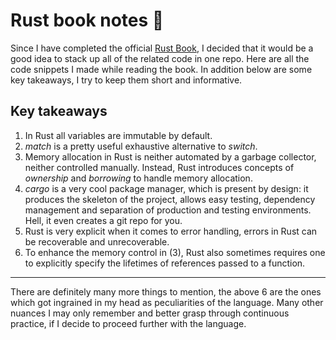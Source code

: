 # Rust book notes 🦀

Since I have completed the official [Rust Book](https://doc.rust-lang.org/book/title-page.html), I decided that it would be a good idea to stack up all of the related code in one repo.
Here are all the code snippets I made while reading the book.
In addition below are some key takeaways, I try to keep them short and informative.

## Key takeaways

1. In Rust all variables are immutable by default.
2. *match* is a pretty useful exhaustive alternative to *switch*.
3. Memory allocation in Rust is neither automated by a garbage collector, neither controlled manually. Instead, Rust introduces concepts of *ownership* and *borrowing* to handle memory allocation.
4. *cargo* is a very cool package manager, which is present by design: it produces the skeleton of the project, allows easy testing, dependency management and separation of production and testing environments. Hell, it even creates a git repo for you.
5. Rust is very explicit when it comes to error handling, errors in Rust can be recoverable and unrecoverable.
6. To enhance the memory control in (3), Rust also sometimes requires one to explicitly specify the lifetimes of references passed to a function.
---

There are definitely many more things to mention, the above 6 are the ones which got ingrained in my head as peculiarities of the language.
Many other nuances I may only remember and better grasp through continuous practice, if I decide to proceed further with the language.
